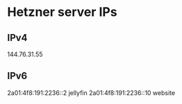 # Hetzner server IPs

## IPv4
144.76.31.55

## IPv6
2a01:4f8:191:2236::2 jellyfin
2a01:4f8:191:2236::10 website
